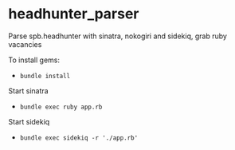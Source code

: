 # headhunter_parser
Parse spb.headhunter with sinatra, nokogiri and sidekiq, grab ruby vacancies

To install gems:
- `bundle install`

Start sinatra
- `bundle exec ruby app.rb`

Start sidekiq
- `bundle exec sidekiq -r './app.rb'`
